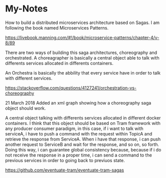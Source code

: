 My-Notes
========
How to build a distributed microservices architecture based on Sagas. I am following the book named Microservices Patterns.

https://livebook.manning.com/#!/book/microservice-patterns/chapter-4/v-8/89

There are two ways of building this saga architectures, choreography and orchestrated.
A choreagrapher is basically a central object able to talk with differents services allocated in differents containers.

An Orchestra is basically the abbility that every service have in order to talk with different services.

https://stackoverflow.com/questions/4127241/orchestration-vs-choreography

21 March 2018
Added an xml graph showing how a choreography saga object should work. 

A central object talking with differents services allocated in different docker containers. I think that this object should be based on Tram framework with any producer consumer paradigm, in this case, if i want to talk with serviceA, i have to push a command with the request within TopicA and retrieve the response from ServiceA. When i have that response, i can push another request to ServiceB and wait for the response, and so on, so forth. Doing this way, i can guarantee global consistency because, because if i do not receive the response in a proper time, i can send a command to the previous services in order to going back to previuos state.

https://github.com/eventuate-tram/eventuate-tram-sagas

